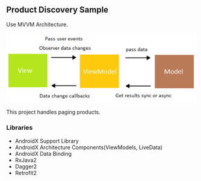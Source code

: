 ## Product Discovery Sample

Use MVVM Architecture.

<img src="art/mvvm.png"/>

This project handles paging products.

### Libraries
- AndroidX Support Library
- AndroidX Architecture Components(ViewModels, LiveData)
- AndroidX Data Binding
- RxJava2
- Dagger2
- Retrofit2
